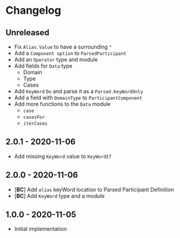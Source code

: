 # Changelog

<!-- There is always Unreleased section on the top. Subsections (Add, Changed, Fix, Removed) should be Add as needed. -->
## Unreleased
- Fix `Alias.Value` to have a surrounding `"`
- Add a `Component option` to `ParsedParticipant`
- Add an `Operator` type and module
- Add fields for `Data` type
    - Domain
    - Type
    - Cases
- Add `KeyWord` `Do` and parse it as a `Parsed.KeyWordOnly`
- Add a field with `DomainType` to `ParticipantComponent`
- Add more functions to the `Data` module
    - `case`
    - `casesFor`
    - `iterCases`

## 2.0.1 - 2020-11-06
- Add missing `KeyWord` value to `KeyWordIf`

## 2.0.0 - 2020-11-06
- [**BC**] Add `alias` keyWord location to Parsed Participant Definition
- [**BC**] Add `KeyWord` type and a module

## 1.0.0 - 2020-11-05
- Initial implementation
